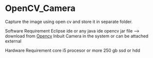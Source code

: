 # OpenCV_Camera
Capture the image using open cv and store it in separate folder.

Software Requirement
  Eclipse ide or any java ide
  opencv jar file --> download from <a href="https://opencv.org/">Opencv</a>
  Inbuit Camera in the system or can be attached external 

Hardware Requirement
  core i5 procesor or more
  250 gb ssd or hdd
  
